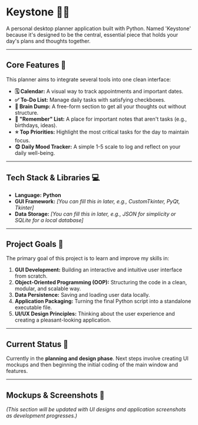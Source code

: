 # Keystone 📝✨

A personal desktop planner application built with Python. Named 'Keystone' because it's designed to be the central, essential piece that holds your day's plans and thoughts together.

---

## Core Features 🎯

This planner aims to integrate several tools into one clean interface:

* **🗓️ Calendar:** A visual way to track appointments and important dates.
* **✅ To-Do List:** Manage daily tasks with satisfying checkboxes.
* **🧠 Brain Dump:** A free-form section to get all your thoughts out without structure.
* **📌 "Remember" List:** A place for important notes that aren't tasks (e.g., birthdays, ideas).
* **⭐ Top Priorities:** Highlight the most critical tasks for the day to maintain focus.
* **😊 Daily Mood Tracker:** A simple 1-5 scale to log and reflect on your daily well-being.

---

## Tech Stack & Libraries 💻

* **Language:** **Python**
* **GUI Framework:** *[You can fill this in later, e.g., CustomTkinter, PyQt, Tkinter]*
* **Data Storage:** *[You can fill this in later, e.g., JSON for simplicity or SQLite for a local database]*

---

## Project Goals 🧠

The primary goal of this project is to learn and improve my skills in:

1.  **GUI Development:** Building an interactive and intuitive user interface from scratch.
2.  **Object-Oriented Programming (OOP):** Structuring the code in a clean, modular, and scalable way.
3.  **Data Persistence:** Saving and loading user data locally.
4.  **Application Packaging:** Turning the final Python script into a standalone executable file.
5.  **UI/UX Design Principles:** Thinking about the user experience and creating a pleasant-looking application.

---

## Current Status 🚀

Currently in the **planning and design phase**. Next steps involve creating UI mockups and then beginning the initial coding of the main window and features.

---

## Mockups & Screenshots 🎨

*(This section will be updated with UI designs and application screenshots as development progresses.)*
